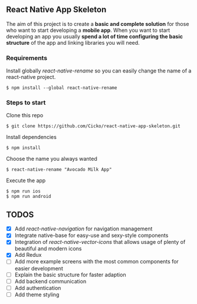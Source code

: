 ## React Native App Skeleton

The aim of this project is to create a __basic and complete 
solution__ for those who want to start developing a __mobile app__.
When you want to start developing an app you usually __spend 
a lot of time configuring the basic structure__ of the app and
linking libraries you will need.

### Requirements

Install globally *react-native-rename* so you can easily change the name 
of a react-native project.

```
$ npm install --global react-native-rename
```

### Steps to start
Clone this repo
```
$ git clone https://github.com/Cicko/react-native-app-skeleton.git
```
Install dependencies 
```
$ npm install
```
Choose the name you always wanted 
```
$ react-native-rename "Avocado Milk App"
```
Execute the app
```
$ npm run ios 
$ npm run android
```

## TODOS
- [x] Add *react-native-navigation* for navigation management
- [x] Integrate native-base for easy-use and sexy-style components
- [x] Integration of *react-native-vector-icons* that allows usage of plenty of beautiful and modern icons
- [x] Add Redux
- [ ] Add more example screens with the most common components for easier development
- [ ] Explain the basic structure for faster adaption
- [ ] Add backend communication
- [ ] Add authentication
- [ ] Add theme styling
